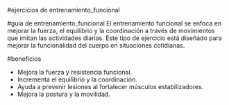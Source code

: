 #ejercicios de entrenamiento_funcional

#guia de entrenamiento_funcional
El entrenamiento funcional se enfoca en mejorar la fuerza, el equilibrio y la coordinación a través de movimientos que imitan las actividades diarias. Este tipo de ejercicio está diseñado para mejorar la funcionalidad del cuerpo en situaciones cotidianas.

#beneficios
- Mejora la fuerza y resistencia funcional.
- Incrementa el equilibrio y la coordinación.
- Ayuda a prevenir lesiones al fortalecer músculos estabilizadores.
- Mejora la postura y la movilidad.
